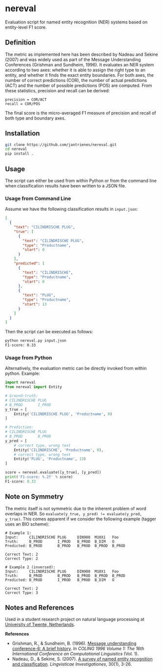 # nereval
Evaluation script for named entity recognition (NER) systems based on entity-level F1 score.

## Definition
The metric as implemented here has been described by Nadeau and Sekine (2007) and was widely used as part of the Message Understanding Conferences (Grishman and Sundheim, 1996). It evaluates an NER system according to two axes: whether it is able to assign the right type to an entity, and whether it finds the exact entity boundaries. For both axes, the number of correct predictions (COR), the number of actual predictions (ACT) and the number of possible predictions (POS) are computed. From these statistics, precision and recall can be derived:

```
precision = COR/ACT
recall = COR/POS
```

The final score is the micro-averaged F1 measure of precision and recall of both type and boundary axes.

## Installation
```sh
git clone https://github.com/jantrienes/nereval.git
cd nereval
pip install .
```

## Usage
The script can either be used from within Python or from the command line when classification results have been written to a JSON file.

### Usage from Command Line
Assume we have the following classification results in `input.json`:

```json
[
  {
    "text": "CILINDRISCHE PLUG",
    "true": [
      {
        "text": "CILINDRISCHE PLUG",
        "type": "Productname",
        "start": 0
      }
    ],
    "predicted": [
      {
        "text": "CILINDRISCHE",
        "type": "Productname",
        "start": 0
      },
      {
        "text": "PLUG",
        "type": "Productname",
        "start": 13
      }
    ]
  }
]
```

Then the script can be executed as follows:

```sh
python nereval.py input.json
F1-score: 0.33
```

### Usage from Python
Alternatively, the evaluation metric can be directly invoked from within python. Example:

```py
import nereval
from nereval import Entity

# Ground-truth:
# CILINDRISCHE PLUG
# B_PROD       I_PROD
y_true = [
    Entity('CILINDRISCHE PLUG', 'Productname', 0)
]

# Prediction:
# CILINDRISCHE PLUG
# B_PROD       B_PROD
y_pred = [
    # correct type, wrong text
    Entity('CILINDRISCHE', 'Productname', 0),
    # correct type, wrong text
    Entity('PLUG', 'Productname', 13)
]

score = nereval.evaluate([y_true], [y_pred])
print('F1-score: %.2f' % score)
F1-score: 0.33
```

## Note on Symmetry
The metric itself is not symmetric due to the inherent problem of word overlaps in NER. So `evaluate(y_true, y_pred) != evaluate(y_pred, y_true)`. This comes apparent if we consider the following example (tagger uses an BIO scheme):

```
# Example 1:
Input:     CILINDRISCHE PLUG     DIN908  M10X1   Foo
Truth:     B_PROD       I_PROD   B_PROD  B_DIM   O
Predicted: B_PROD       B_PROD   B_PROD  B_PROD  B_PROD

Correct Text: 2
Correct Type: 2

# Example 2 (inversed):
Input:     CILINDRISCHE PLUG     DIN908  M10X1   Foo
Truth:     B_PROD       B_PROD   B_PROD  B_PROD  B_PROD
Predicted: B_PROD       I_PROD   B_PROD  B_DIM   O

Correct Text: 2
Correct Type: 3
```

## Notes and References
Used in a student research project on natural language processing at [University of Twente, Netherlands](https://www.utwente.nl).

**References**
* Grishman, R., & Sundheim, B. (1996). [Message understanding conference-6: A brief history](http://www.aclweb.org/anthology/C96-1079). *In COLING 1996 Volume 1: The 16th International Conference on Computational Linguistics* (Vol. 1).
* Nadeau, D., & Sekine, S. (2007). [A survey of named entity recognition and classification](http://www.jbe-platform.com/content/journals/10.1075/li.30.1.03nad). *Lingvisticae Investigationes*, 30(1), 3-26.
